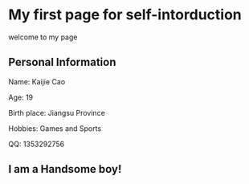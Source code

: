 # My first page for self-intorduction
welcome to my page
## Personal Information

Name: Kaijie Cao

Age: 19

Birth place: Jiangsu Province

Hobbies: Games and Sports

QQ: 1353292756

## I am a Handsome boy!
